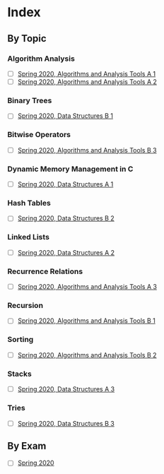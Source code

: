 # Index

## By Topic

### Algorithm Analysis

* [ ] [Spring 2020, Algorithms and Analysis Tools A 1](2020/spring-2020.md#a-1-algorithm-analysis)
* [ ] [Spring 2020, Algorithms and Analysis Tools A 2](2020/spring-2020.md#a-2-algorithm-analysis)

### Binary Trees

* [ ] [Spring 2020, Data Structures B 1](2020/spring-2020.md#b-1-binary-trees)

### Bitwise Operators

* [ ] [Spring 2020, Algorithms and Analysis Tools B 3](2020/spring-2020.md#b-3-bitwise-operators)

### Dynamic Memory Management in C

* [ ] [Spring 2020, Data Structures A 1](2020/spring-2020.md#1a-dynamic-memory-management-in-c)

### Hash Tables

* [ ] [Spring 2020, Data Structures B 2](2020/spring-2020.md#b-2-hash-tables)

### Linked Lists

* [ ] [Spring 2020, Data Structures A 2](2020/spring-2020.md#a-2-linked-lists)

### Recurrence Relations

* [ ] [Spring 2020, Algorithms and Analysis Tools A 3](2020/spring-2020.md#a-3-recurrence-relations)

### Recursion

* [ ] [Spring 2020, Algorithms and Analysis Tools B 1](2020/spring-2020.md#b-1-recursive-coding)

### Sorting

* [ ] [Spring 2020, Algorithms and Analysis Tools B 2](2020/spring-2020.md#b-2-sorting)

### Stacks

* [ ] [Spring 2020, Data Structures A 3](2020/spring-2020.md#a-3-stacks)

### Tries

* [ ] [Spring 2020, Data Structures B 3](2020/spring-2020.md#b-3-tries)

## By Exam

* [ ] [Spring 2020](2020/spring-2020.md)



